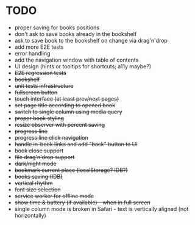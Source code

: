 # TODO

* proper saving for books positions
* don't ask to save books already in the bookshelf
* ask to save book to the bookshelf on change via drag'n'drop
* add more E2E tests
* error handling
* add the navigation window with table of contents
* UI design (hints or tooltips for shortcuts; a11y maybe?)
* ~~E2E regression tests~~
* ~~bookshelf~~
* ~~unit tests infrastructure~~
* ~~fullscreen button~~
* ~~touch interface (at least prev/next pages)~~
* ~~set page title according to opened book~~
* ~~switch to single column using media query~~
* ~~proper book styling~~
* ~~resize observer with percent saving~~
* ~~progress line~~
* ~~progress line click navigation~~
* ~~handle in-book links and add "back" button to UI~~
* ~~book close support~~
* ~~file drag'n'drop support~~
* ~~dark/night mode~~
* ~~bookmark current place (localStorage? IDB?)~~
* ~~books saving (IDB)~~
* ~~vertical rhythm~~
* ~~font size selection~~
* ~~service worker for offline mode~~
* ~~show time & battery (if available) - when in full screen~~
* single column mode is broken in Safari - text is vertically aligned (not horizontally)
